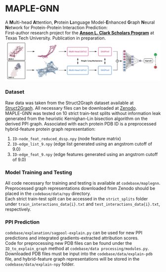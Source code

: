 # MAPLE-GNN
A **M**ulti-head **A**ttention, **P**rotein **L**anguage Model-**E**nhanced **G**raph **N**eural **N**etwork for Protein-Protein Interaction Prediction: \
First-author research project for the **[Anson L. Clark Scholars Program](https://www.depts.ttu.edu/honors/academicsandenrichment/affiliatedandhighschool/clarks/)** at Texas Tech University. Publication in preparation. \
![MAPLE-GNN Architecture](https://github.com/btang2/MAPLE-GNN/blob/main/images/gnn-model-diagram.png?raw=true)
### Dataset
Raw data was taken from the Struct2Graph dataset available at [Struct2Graph](https://github.com/baranwa2/Struct2Graph). All necessary files can be downloaded at [Zenodo](https://zenodo.org/records/13123920). \
MAPLE-GNN was tested on 10 strict train-test splits without information leak generated from the heuristic Kernighan-Lin bisection algorithm on the derived PPI graph. Associated with each protein PDB ID is a preprocessed hybrid-feature protein graph representation:
1. `ID-node_feat_reduced_dssp.npy` (node feature matrix)
2. `ID-edge_list_9.npy` (edge list generated using an angstrom cutoff of 9.0) 
3. `ID-edge_feat_9.npy` (edge features generated using an angstrom cutoff of 9.0)
### Model Training and Testing
All code necessary for training and testing is available at `codebase/maplegnn`. \
Preprocessed graph representations downloaded from Zenodo should be placed in the `codebase/data/npy` directory. \
Each strict train-test split can be accessed in the `strict_splits` folder under `train_interactions_data{i}.txt` and `test_interactions_data{i}.txt`, respectively.
### PPI Prediction
`codebase/explanation/sagpool-explain.py` can be used for new PPI predictions and integrated gradients-extracted attribution scores. \
Code for preprocessing new PDB files can be found under the `ID_to_explain_graph` method at `codebase/data processing/modules.py`. \
Downloaded PDB files must be input into the `codebase/data/explain-pdb` file, and hybrid-feature graph representations will be stored in the `codebase/data/explain-npy` folder.
